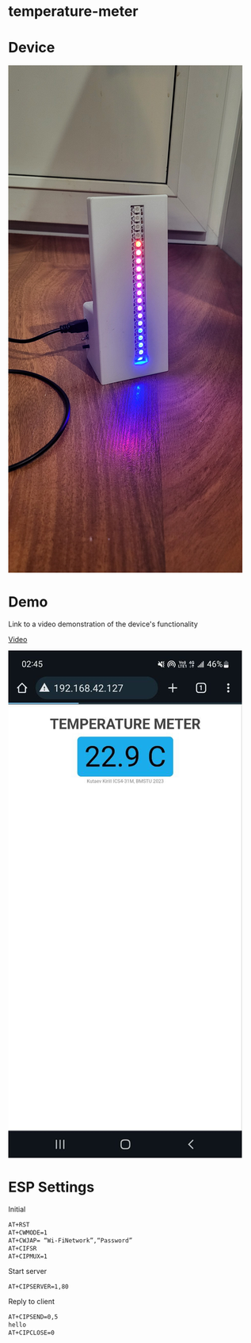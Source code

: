 # temperature-meter

# Device

![device_1.jpg](images/device_1.jpg)

# Demo

Link to a video demonstration of the device's functionality

[Video](https://drive.google.com/file/d/12vUG7TxpgPC9e38MXSXuw1ZNHgoio4qw/view?usp=drive_link)

![device_1.jpg](images/web.jpg)

# ESP Settings

Initial
```text
AT+RST
AT+CWMODE=1
AT+CWJAP= “Wi-FiNetwork”,“Password”
AT+CIFSR
AT+CIPMUX=1
```

Start server
```text
AT+CIPSERVER=1,80
```

Reply to client
```text
AT+CIPSEND=0,5
hello
AT+CIPCLOSE=0
```